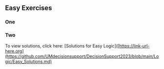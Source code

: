 ## Easy Exercises

### One

### Two


To view solutions, click here: [Solutions for Easy Logic]([https://link-url-here.org](https://github.com/UMdecisionsupport/DecisionSupport2023/blob/main/Logic/Easy_Solutions.md)


